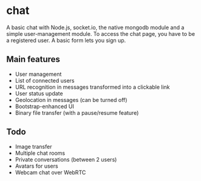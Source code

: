 # chat
A basic chat with Node.js, socket.io, the native mongodb module and a simple user-management module. To access the chat page, you have to be a registered user. A basic form lets you sign up.

## Main features
- User management
- List of connected users
- URL recognition in messages transformed into a clickable link 
- User status update
- Geolocation in messages (can be turned off)
- Bootstrap-enhanced UI
- Binary file transfer (with a pause/resume feature)

## Todo
- Image transfer
- Multiple chat rooms
- Private conversations (between 2 users)
- Avatars for users
- Webcam chat over WebRTC
